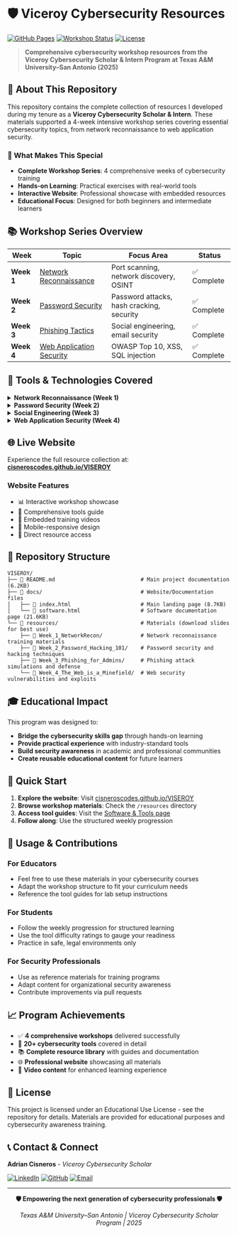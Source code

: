 # 🛡️ Viceroy Cybersecurity Resources

[![GitHub Pages](https://img.shields.io/badge/GitHub%20Pages-Live%20Site-blue)](https://cisneroscodes.github.io/VISEROY/)
[![Workshop Status](https://img.shields.io/badge/Workshop%20Series-Completed-success)](https://cisneroscodes.github.io/VISEROY/)
[![License](https://img.shields.io/badge/License-Educational%20Use-green)](#license)

> **Comprehensive cybersecurity workshop resources from the Viceroy Cybersecurity Scholar & Intern Program at Texas A&M University–San Antonio (2025)**

## 🎯 About This Repository

This repository contains the complete collection of resources I developed during my tenure as a **Viceroy Cybersecurity Scholar & Intern**. These materials supported a 4-week intensive workshop series covering essential cybersecurity topics, from network reconnaissance to web application security.

### 🌟 What Makes This Special
- **Complete Workshop Series**: 4 comprehensive weeks of cybersecurity training
- **Hands-on Learning**: Practical exercises with real-world tools
- **Interactive Website**: Professional showcase with embedded resources
- **Educational Focus**: Designed for both beginners and intermediate learners

## 📚 Workshop Series Overview

| Week | Topic | Focus Area | Status |
|------|--------|------------|---------|
| **Week 1** | [Network Reconnaissance](https://cisneroscodes.github.io/VISEROY/) | Port scanning, network discovery, OSINT | ✅ Complete |
| **Week 2** | [Password Security](https://cisneroscodes.github.io/VISEROY/) | Password attacks, hash cracking, security | ✅ Complete |
| **Week 3** | [Phishing Tactics](https://cisneroscodes.github.io/VISEROY/) | Social engineering, email security | ✅ Complete |
| **Week 4** | [Web Application Security](https://cisneroscodes.github.io/VISEROY/) | OWASP Top 10, XSS, SQL injection | ✅ Complete |

## 🔧 Tools & Technologies Covered

<details>
<summary><strong>Network Reconnaissance (Week 1)</strong></summary>

- **Wireshark** - Network protocol analyzer
- **Nmap** - Network discovery and security auditing
- **CTFlearn** - Hands-on cybersecurity challenges
</details>

<details>
<summary><strong>Password Security (Week 2)</strong></summary>

- **Hashcat** - Advanced password recovery utility
- **John the Ripper** - Fast password cracker
- **Various hash analysis tools**
</details>

<details>
<summary><strong>Social Engineering (Week 3)</strong></summary>

- **Email header analysis** techniques
- **Phishing detection** methodologies
- **Security awareness** training materials
</details>

<details>
<summary><strong>Web Application Security (Week 4)</strong></summary>

- **DVWA** - Damn Vulnerable Web Application
- **Burp Suite** - Web application security testing
- **PortSwigger Web Academy** - Online security training
</details>

## 🌐 Live Website

Experience the full resource collection at: **[cisneroscodes.github.io/VISEROY](https://cisneroscodes.github.io/VISEROY/)**

### Website Features
- 📊 Interactive workshop showcase
- 🔧 Comprehensive tools guide
- 🎥 Embedded training videos
- 📱 Mobile-responsive design
- 🔗 Direct resource access

## 📂 Repository Structure

```
VISEROY/
├── 📄 README.md                           # Main project documentation (6.2KB)
├── 📂 docs/                               # Website/Documentation files
│   ├── 📄 index.html                      # Main landing page (8.7KB)
│   └── 📄 software.html                   # Software documentation page (21.6KB)
└── 📂 resources/                          # Materials (download slides for best use)
    ├── 📂 Week_1_NetworkRecon/            # Network reconnaissance training materials
    ├── 📂 Week_2_Password_Hacking_101/    # Password security and hacking techniques
    ├── 📂 Week_3_Phishing_for_Admins/     # Phishing attack simulations and defense
    └── 📂 Week_4_The_Web_is_a_Minefield/  # Web security vulnerabilities and exploits
```

## 🎓 Educational Impact

This program was designed to:
- **Bridge the cybersecurity skills gap** through hands-on learning
- **Provide practical experience** with industry-standard tools
- **Build security awareness** in academic and professional communities  
- **Create reusable educational content** for future learners

## 🚀 Quick Start

1. **Explore the website**: Visit [cisneroscodes.github.io/VISEROY](https://cisneroscodes.github.io/VISEROY/)
2. **Browse workshop materials**: Check the `/resources` directory
3. **Access tool guides**: Visit the [Software & Tools page](https://cisneroscodes.github.io/VISEROY/software.html)
4. **Follow along**: Use the structured weekly progression

## 🤝 Usage & Contributions

### For Educators
- Feel free to use these materials in your cybersecurity courses
- Adapt the workshop structure to fit your curriculum needs
- Reference the tool guides for lab setup instructions

### For Students
- Follow the weekly progression for structured learning
- Use the tool difficulty ratings to gauge your readiness
- Practice in safe, legal environments only

### For Security Professionals
- Use as reference materials for training programs
- Adapt content for organizational security awareness
- Contribute improvements via pull requests

## 📈 Program Achievements

- ✅ **4 comprehensive workshops** delivered successfully
- 🎯 **20+ cybersecurity tools** covered in detail  
- 📚 **Complete resource library** with guides and documentation
- 🌐 **Professional website** showcasing all materials
- 🎥 **Video content** for enhanced learning experience

## 📄 License

This project is licensed under an Educational Use License - see the repository for details. Materials are provided for educational purposes and cybersecurity awareness training.

## 📞 Contact & Connect

**Adrian Cisneros** - *Viceroy Cybersecurity Scholar*

[![LinkedIn](https://img.shields.io/badge/LinkedIn-Connect-blue?style=flat&logo=linkedin)](https://www.linkedin.com/in/adrian-cisneros-cs/)
[![GitHub](https://img.shields.io/badge/GitHub-Follow-black?style=flat&logo=github)](https://github.com/CisnerosCodes)
[![Email](https://img.shields.io/badge/Email-Contact-red?style=flat&logo=gmail)](mailto:adrianbencisneros@gmail.com?subject=Viceroy%20Inquiry)

---

<div align="center">

**🛡️ Empowering the next generation of cybersecurity professionals 🛡️**

*Texas A&M University–San Antonio | Viceroy Cybersecurity Scholar Program | 2025*

</div>
